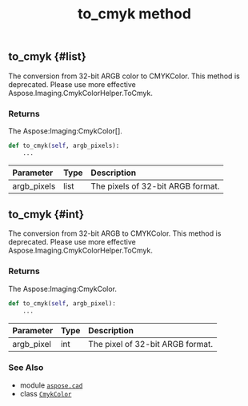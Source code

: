 ﻿---
title: to_cmyk method
second_title: Aspose.CAD for Python via .NET API References
description: 
type: docs
weight: 40
url: /python-net/aspose.cad/cmykcolor/to_cmyk/
is_root: false
---

## to_cmyk {#list}

The conversion from 32-bit ARGB color to CMYKColor.
This method is deprecated. Please use more effective Aspose.Imaging.CmykColorHelper.ToCmyk.


### Returns 


The Aspose:Imaging:CmykColor[].


```python
def to_cmyk(self, argb_pixels):
    ...
```


| Parameter | Type | Description |
| :- | :- | :- |
| argb_pixels | list | The pixels of 32-bit ARGB format. |


## to_cmyk {#int}

The conversion from 32-bit ARGB to CMYKColor.
This method is deprecated. Please use more effective Aspose.Imaging.CmykColorHelper.ToCmyk.


### Returns 


The Aspose:Imaging:CmykColor.


```python
def to_cmyk(self, argb_pixel):
    ...
```


| Parameter | Type | Description |
| :- | :- | :- |
| argb_pixel | int | The pixel of 32-bit ARGB format. |



### See Also
* module [`aspose.cad`](../../)
* class [`CmykColor`](/cad/python-net/aspose.cad/cmykcolor)
